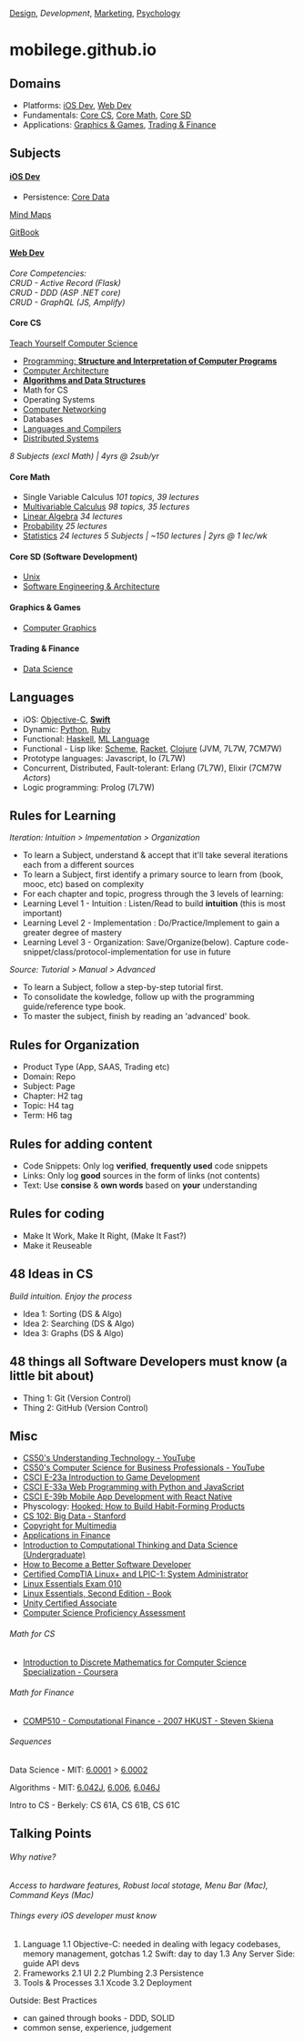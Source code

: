 [Design](https://github.com/mobilege/design/blob/master/README.md), 
*Development*, 
[Marketing](https://github.com/mobilege/marketing/blob/master/README.md),
[Psychology](https://github.com/mobilege/psychology/blob/master/README.md)

mobilege.github.io
==================

## Domains
- Platforms: [iOS Dev](#ios-dev), [Web Dev](#web-dev)
- Fundamentals: [Core CS](#core-cs), [Core Math](#core-math), [Core SD](#core-sd-software-development)
- Applications: [Graphics & Games](#graphics--games), [Trading & Finance](#trading--finance)


## Subjects

#### [iOS Dev](https://github.com/mobilege/ios-development/blob/master/README.md)

- Persistence: [Core Data](https://github.com/mobilege/ios-development/blob/master/coredata.md)

[Mind Maps](https://miro.com/app/dashboard/)

[GitBook](https://app.gitbook.com/@rabin-aapl/spaces)


#### [Web Dev](https://github.com/mobilege/web-development#web-development)

*Core Competencies:\
CRUD - Active Record (Flask)\
CRUD - DDD (ASP .NET core)\
CRUD - GraphQL (JS, Amplify)*

#### Core CS 
[Teach Yourself Computer Science](https://teachyourselfcs.com/)
- [Programming: **Structure and Interpretation of Computer Programs**](https://github.com/mobilege/sicp/blob/master/README.md)
- [Computer Architecture](https://github.com/mobilege/computer-architecture/blob/master/README.md#computer-architecture)
- [**Algorithms and Data Structures**](https://github.com/mobilege/algorithms)
- Math for CS
- Operating Systems
- [Computer Networking](https://github.com/mobilege/computer-networking/blob/master/README.md)
- Databases
- [Languages and Compilers](https://github.com/mobilege/compilers/blob/master/README.md)
- [Distributed Systems](https://github.com/mobilege/distributed-systems/blob/master/README.md)

*8 Subjects (excl Math) | 4yrs @ 2sub/yr*

#### Core Math
- Single Variable Calculus *101 topics, 39 lectures*
- [Multivariable Calculus](https://github.com/mobilege/multivariable-calculus/blob/master/README.md) *98 topics, 35 lectures*
- [Linear Algebra](https://github.com/mobilege/linear-algebra/blob/master/README.md) *34 lectures*
- [Probability](https://github.com/mobilege/probability/blob/master/README.md) *25 lectures*
- [Statistics](https://github.com/mobilege/statistics/blob/master/README.md) *24 lectures*
*5 Subjects | ~150 lectures | 2yrs @ 1 lec/wk*


#### Core SD (Software Development)
- [Unix](https://github.com/mobilege/unix)
- [Software Engineering & Architecture](https://github.com/mobilege/software-engg-arch/blob/master/README.md)

#### Graphics & Games
- [Computer Graphics](https://github.com/mobilege/computer-graphics/blob/master/README.md)

#### Trading & Finance
- [Data Science](https://github.com/mobilege/data-science/blob/master/README.md)

## Languages
- iOS: 
[Objective-C](https://github.com/mobilege/ios-development/blob/master/objective-c.md), 
[**Swift**](https://github.com/mobilege/swift/blob/master/README.md)
- Dynamic: 
[Python](https://github.com/mobilege/web-development/blob/master/python.md), 
[Ruby](https://github.com/mobilege/ruby/blob/master/README.md) 
- Functional: 
[Haskell](https://github.com/mobilege/haskell/blob/master/README.md),
[ML Language](https://github.com/mobilege/ml-language/blob/master/README.md)
- Functional - Lisp like: 
[Scheme](https://en.wikipedia.org/wiki/Scheme_(programming_language)), 
[Racket](https://en.wikipedia.org/wiki/Racket_(programming_language)), 
[Clojure](https://en.wikipedia.org/wiki/Clojure) (JVM, 7L7W, 7CM7W)
- Prototype languages: Javascript, Io (7L7W)
- Concurrent, Distributed, Fault-tolerant: Erlang (7L7W), Elixir (7CM7W *Actors*)
- Logic programming: Prolog (7L7W)

## Rules for Learning
*Iteration: Intuition > Impementation > Organization*
- To learn a Subject, understand & accept that it'll take several iterations each from a different sources
- To learn a Subject, first identify a primary source to learn from (book, mooc, etc) based on complexity
- For each chapter and topic, progress through the 3 levels of learning:
- Learning Level 1 - Intuition : Listen/Read to build **intuition** (this is most important)
- Learning Level 2 - Implementation : Do/Practice/Implement to gain a greater degree of mastery
- Learning Level 3 - Organization: Save/Organize(below). Capture code-snippet/class/protocol-implementation for use in future

*Source: Tutorial > Manual > Advanced*
- To learn a Subject, follow a step-by-step tutorial first. 
- To consolidate the kowledge, follow up with the programming guide/reference type book.   
- To master the subject, finish by reading an 'advanced' book.


## Rules for Organization
- Product Type (App, SAAS, Trading etc) 
- Domain: Repo
- Subject: Page
- Chapter: H2 tag 
- Topic: H4 tag
- Term: H6 tag


## Rules for adding content
- Code Snippets: Only log **verified**, **frequently used** code snippets
- Links: Only log **good** sources in the form of links (not contents)
- Text: Use **consise** & **own words** based on **your** understanding


## Rules for coding
- Make It Work, Make It Right, (Make It Fast?)
- Make it Reuseable


## 48 Ideas in CS
*Build intuition. Enjoy the process*
- Idea 1: Sorting (DS & Algo)
- Idea 2: Searching (DS & Algo)
- Idea 3: Graphs (DS & Algo)


## 48 things all Software Developers must know (a little bit about)
- Thing 1: Git (Version Control)
- Thing 2: GitHub (Version Control)


## Misc
- [CS50's Understanding Technology - YouTube](https://www.youtube.com/playlist?list=PLhQjrBD2T382p8amnvUp1rws1p7n7gJ2p)
- [CS50's Computer Science for Business Professionals - YouTube](https://www.youtube.com/playlist?list=PLhQjrBD2T381YHS5L3gkwPbUGiI0foXuc)
- [CSCI E-23a Introduction to Game Development](https://cs50.github.io/games/lectures)
- [CSCI E-33a Web Programming with Python and JavaScript](https://cs50.github.io/web/2018/spring/lectures)
- [CSCI E-39b Mobile App Development with React Native](https://cs50.github.io/mobile/lectures)
- Physcology: [Hooked: How to Build Habit-Forming Products](http://a.co/d/hOLhqz5)
- [CS 102: Big Data - Stanford](https://web.stanford.edu/class/cs102/)
- [Copyright for Multimedia](https://www.coursera.org/learn/copyright-for-multimedia)
- [Applications in Finance](https://github.com/mobilege/data-science/blob/master/applications-in-finance.md)
- [Introduction to Computational Thinking and Data Science (Undergraduate)](https://ocw.mit.edu/courses/electrical-engineering-and-computer-science/6-0002-introduction-to-computational-thinking-and-data-science-fall-2016/)
- [How to Become a Better Software Developer](https://www.7pace.com/blog/become-a-better-programmer-skills-development)
- [Certified CompTIA Linux+ and LPIC-1: System Administrator](https://acloud.guru/learn/lpic-1)
- [Linux Essentials Exam 010](https://www.lpi.org/our-certifications/exam-010-objectives)
- [Linux Essentials, Second Edition - Book](https://www.amazon.com/Linux-Essentials-Second-Christine-Bresnahan/dp/111909206X/ref=sr_1_1?crid=1JLBR9SVH8UVY&keywords=lpi+linux+essentials)
- [Unity Certified Associate](https://certification.unity.com/products/certified-associate)
- [Computer Science Proficiency Assessment](https://cspa.io/)

###### Math for CS
- [Introduction to Discrete Mathematics for Computer Science Specialization - Coursera ](https://www.coursera.org/specializations/discrete-mathematics)

###### Math for Finance
- [COMP510 - Computational Finance - 2007 HKUST - Steven Skiena](https://www.youtube.com/playlist?list=PL9E205B8FAAD530E1)

###### Sequences

Data Science - MIT: 
[6.0001](https://ocw.mit.edu/courses/electrical-engineering-and-computer-science/6-0001-introduction-to-computer-science-and-programming-in-python-fall-2016/) > 
[6.0002](https://ocw.mit.edu/courses/electrical-engineering-and-computer-science/6-0002-introduction-to-computational-thinking-and-data-science-fall-2016/)

Algorithms - MIT: 
[6.042J](https://ocw.mit.edu/courses/electrical-engineering-and-computer-science/6-042j-mathematics-for-computer-science-fall-2010/), 
[6.006](https://ocw.mit.edu/courses/electrical-engineering-and-computer-science/6-006-introduction-to-algorithms-fall-2011/), 
[6.046J](https://ocw.mit.edu/courses/electrical-engineering-and-computer-science/6-046j-design-and-analysis-of-algorithms-spring-2015/)

Intro to CS - Berkely: CS 61A, CS 61B, CS 61C

## Talking Points

###### Why native?
*Access to hardware features, Robust local stotage, Menu Bar (Mac), Command Keys (Mac)*

###### Things every iOS developer must know
1. Language
1.1 Objective-C: needed in dealing with legacy codebases, memory management, gotchas
1.2 Swift: day to day
1.3 Any Server Side: guide API devs
2. Frameworks
2.1 UI
2.2 Plumbing
2.3 Persistence
3. Tools & Processes
3.1 Xcode
3.2 Deployment

Outside:
Best Practices
- can gained through books - DDD, SOLID
- common sense, experience, judgement



